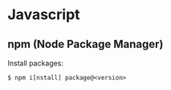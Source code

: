 # Javascript

## npm (Node Package Manager)

Install packages:

```
$ npm i[nstall] package@<version>
```

